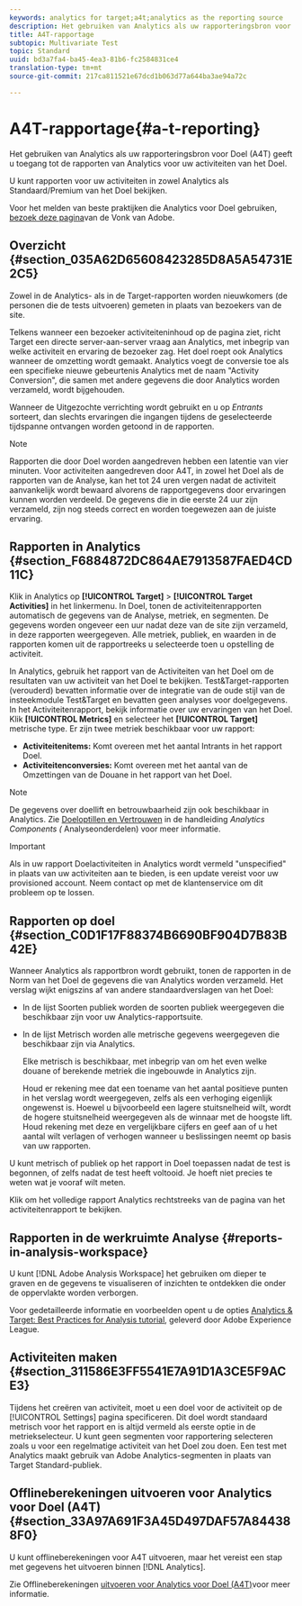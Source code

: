 ```yaml
---
keywords: analytics for target;a4t;analytics as the reporting source
description: Het gebruiken van Analytics als uw rapporteringsbron voor Doel (A4T) geeft u toegang tot de rapporten van Analytics voor uw activiteiten van het Doel.
title: A4T-rapportage
subtopic: Multivariate Test
topic: Standard
uuid: bd3a7fa4-ba45-4ea3-81b6-fc2584831ce4
translation-type: tm+mt
source-git-commit: 217ca811521e67dcd1b063d77a644ba3ae94a72c

---
```



# A4T-rapportage{#a-t-reporting}

Het gebruiken van Analytics als uw rapporteringsbron voor Doel (A4T) geeft u toegang tot de rapporten van Analytics voor uw activiteiten van het Doel.

U kunt rapporten voor uw activiteiten in zowel Analytics als Standaard/Premium van het Doel bekijken.

Voor het melden van beste praktijken die Analytics voor Doel gebruiken, [bezoek deze pagina](https://spark.adobe.com/page/Lo3Spm4oBOvwF/)van de Vonk van Adobe.

## Overzicht {#section_035A62D65608423285D8A5A54731E2C5}

Zowel in de Analytics- als in de Target-rapporten worden nieuwkomers (de personen die de tests uitvoeren) gemeten in plaats van bezoekers van de site.

Telkens wanneer een bezoeker activiteiteninhoud op de pagina ziet, richt Target een directe server-aan-server vraag aan Analytics, met inbegrip van welke activiteit en ervaring de bezoeker zag. Het doel roept ook Analytics wanneer de omzetting wordt gemaakt. Analytics voegt de conversie toe als een specifieke nieuwe gebeurtenis Analytics met de naam &quot;Activity Conversion&quot;, die samen met andere gegevens die door Analytics worden verzameld, wordt bijgehouden.

Wanneer de Uitgezochte verrichting wordt gebruikt en u op *Entrants* sorteert, dan slechts ervaringen die ingangen tijdens de geselecteerde tijdspanne ontvangen worden getoond in de rapporten.

>[!NOTE]
>
>Rapporten die door Doel worden aangedreven hebben een latentie van vier minuten. Voor activiteiten aangedreven door A4T, in zowel het Doel als de rapporten van de Analyse, kan het tot 24 uren vergen nadat de activiteit aanvankelijk wordt bewaard alvorens de rapportgegevens door ervaringen kunnen worden verdeeld. De gegevens die in die eerste 24 uur zijn verzameld, zijn nog steeds correct en worden toegewezen aan de juiste ervaring.

## Rapporten in Analytics {#section_F6884872DC864AE7913587FAED4CD11C}

Klik in Analytics op **[!UICONTROL Target]** > **[!UICONTROL Target Activities]** in het linkermenu. In Doel, tonen de activiteitenrapporten automatisch de gegevens van de Analyse, metriek, en segmenten. De gegevens worden ongeveer een uur nadat deze van de site zijn verzameld, in deze rapporten weergegeven. Alle metriek, publiek, en waarden in de rapporten komen uit de rapportreeks u selecteerde toen u opstelling de activiteit.

In Analytics, gebruik het rapport van de Activiteiten van het Doel om de resultaten van uw activiteit van het Doel te bekijken. Test&amp;Target-rapporten (verouderd) bevatten informatie over de integratie van de oude stijl van de insteekmodule Test&amp;Target en bevatten geen analyses voor doelgegevens. In het Activiteitenrapport, bekijk informatie over uw ervaringen van het Doel. Klik **[!UICONTROL Metrics]** en selecteer het **[!UICONTROL Target]** metrische type. Er zijn twee metriek beschikbaar voor uw rapport:

* **Activiteitenitems:** Komt overeen met het aantal Intrants in het rapport Doel.
* **Activiteitenconversies:** Komt overeen met het aantal van de Omzettingen van de Douane in het rapport van het Doel.

>[!NOTE]
>
>De gegevens over doellift en betrouwbaarheid zijn ook beschikbaar in Analytics. Zie [Doeloptillen en Vertrouwen](https://docs.adobe.com/content/help/en/analytics/components/variables/dimensions-reports/report-target-lift-confidence.html) in de handleiding *Analytics Components (* Analyseonderdelen) voor meer informatie.

>[!IMPORTANT]
>
>Als in uw rapport Doelactiviteiten in Analytics wordt vermeld &quot;unspecified&quot; in plaats van uw activiteiten aan te bieden, is een update vereist voor uw provisioned account. Neem contact op met de klantenservice om dit probleem op te lossen.

## Rapporten op doel {#section_C0D1F17F88374B6690BF904D7B83B42E}

Wanneer Analytics als rapportbron wordt gebruikt, tonen de rapporten in de Norm van het Doel de gegevens die van Analytics worden verzameld. Het verslag wijkt enigszins af van andere standaardverslagen van het Doel:

* In de lijst Soorten publiek worden de soorten publiek weergegeven die beschikbaar zijn voor uw Analytics-rapportsuite.
* In de lijst Metrisch worden alle metrische gegevens weergegeven die beschikbaar zijn via Analytics.

   Elke metrisch is beschikbaar, met inbegrip van om het even welke douane of berekende metriek die ingebouwde in Analytics zijn.

   Houd er rekening mee dat een toename van het aantal positieve punten in het verslag wordt weergegeven, zelfs als een verhoging eigenlijk ongewenst is. Hoewel u bijvoorbeeld een lagere stuitsnelheid wilt, wordt de hogere stuitsnelheid weergegeven als de winnaar met de hoogste lift. Houd rekening met deze en vergelijkbare cijfers en geef aan of u het aantal wilt verlagen of verhogen wanneer u beslissingen neemt op basis van uw rapporten.

U kunt metrisch of publiek op het rapport in Doel toepassen nadat de test is begonnen, of zelfs nadat de test heeft voltooid. Je hoeft niet precies te weten wat je vooraf wilt meten.

Klik om het volledige rapport Analytics rechtstreeks van de pagina van het activiteitenrapport te bekijken.

## Rapporten in de werkruimte Analyse {#reports-in-analysis-workspace}

U kunt [!DNL Adobe Analysis Workspace] het gebruiken om dieper te graven en de gegevens te visualiseren of inzichten te ontdekken die onder de oppervlakte worden verborgen.

Voor gedetailleerde informatie en voorbeelden opent u de opties [Analytics &amp; Target: Best Practices for Analysis tutorial](https://spark.adobe.com/page/Lo3Spm4oBOvwF/), geleverd door Adobe Experience League.

## Activiteiten maken {#section_311586E3FF5541E7A91D1A3CE5F9ACE3}

Tijdens het creëren van activiteit, moet u een doel voor de activiteit op de [!UICONTROL Settings] pagina specificeren. Dit doel wordt standaard metrisch voor het rapport en is altijd vermeld als eerste optie in de metriekselecteur. U kunt geen segmenten voor rapportering selecteren zoals u voor een regelmatige activiteit van het Doel zou doen. Een test met Analytics maakt gebruik van Adobe Analytics-segmenten in plaats van Target Standard-publiek.

## Offlineberekeningen uitvoeren voor Analytics voor Doel (A4T) {#section_33A97A691F3A45D497DAF57A844388F0}

U kunt offlineberekeningen voor A4T uitvoeren, maar het vereist een stap met gegevens het uitvoeren binnen [!DNL Analytics].

Zie Offlineberekeningen [uitvoeren voor Analytics voor Doel (A4T)](../../c-reports/conversion-rate.md#concept_0D0002A1EBDF420E9C50E2A46F36629B)voor meer informatie.
